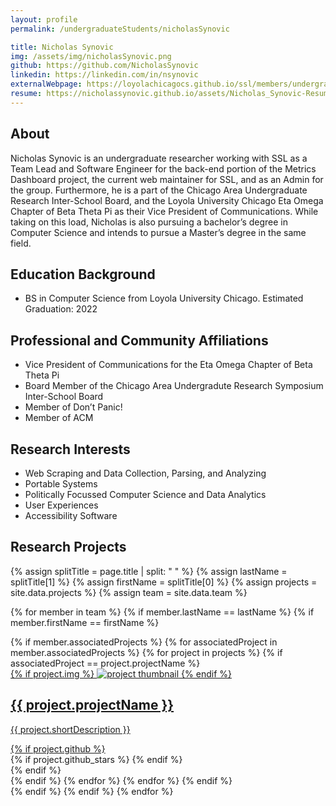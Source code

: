 ```yaml
---
layout: profile
permalink: /undergraduateStudents/nicholasSynovic

title: Nicholas Synovic
img: /assets/img/nicholasSynovic.png
github: https://github.com/NicholasSynovic
linkedin: https://linkedin.com/in/nsynovic
externalWebpage: https://loyolachicagocs.github.io/ssl/members/undergraduate-researchers-pages/nicholassynovic.github.io/
resume: https://nicholassynovic.github.io/assets/Nicholas_Synovic-Resume.pdf
---
```


## About

Nicholas Synovic is an undergraduate researcher working with SSL as a Team Lead and Software Engineer for the back-end portion of the Metrics Dashboard project, the current web maintainer for SSL, and as an Admin for the group. Furthermore, he is a part of the Chicago Area Undergraduate Research Inter-School Board, and the Loyola University Chicago Eta Omega Chapter of Beta Theta Pi as their Vice President of Communications. While taking on this load, Nicholas is also pursuing a bachelor’s degree in Computer Science and intends to pursue a Master’s degree in the same field.

## Education Background

- BS in Computer Science from Loyola University Chicago. Estimated Graduation: 2022

## Professional and Community Affiliations

- Vice President of Communications for the Eta Omega Chapter of Beta Theta Pi
- Board Member of the Chicago Area Undergradute Research Symposium Inter-School Board
- Member of Don’t Panic!
- Member of ACM

## Research Interests

- Web Scraping and Data Collection, Parsing, and Analyzing
- Portable Systems
- Politically Focussed Computer Science and Data Analytics
- User Experiences
- Accessibility Software



## Research Projects

{% assign splitTitle = page.title | split: " " %}
{% assign lastName = splitTitle[1] %}
{% assign firstName = splitTitle[0] %}
{% assign projects = site.data.projects %}
{% assign team = site.data.team %}

{% for member in team %}
{% if member.lastName == lastName %}
{% if member.firstName == firstName %}
<div class="projects grid">
  <div class="grid-item">
    {% if member.associatedProjects %}
    {% for associatedProject in member.associatedProjects %}
    {% for project in projects %}
    {% if associatedProject == project.projectName %}
    <a href="{{ project.webpage | relative_url }}">
      <div class="card hoverable">
        {% if project.img %}
        <img src="{{ project.img | relative_url }}" alt="project thumbnail">
        {% endif %}
        <div class="card-body">
          <h2 class="card-title text-lowercase">{{ project.projectName }}</h2>
          <p class="card-text">{{ project.shortDescription }}</p>
          <div class="row ml-1 mr-1 p-0">
            {% if project.github %}
            <div class="github-icon">
              <div class="icon" data-toggle="tooltip" title="Code Repository">
                <a href="{{ project.github }}" target="_blank"><i class="fab fa-github gh-icon"></i></a>
              </div>
              {% if project.github_stars %}
              <span class="stars" data-toggle="tooltip" title="GitHub Stars">
                <i class="fas fa-star"></i>
                <span id="{{ project.github_stars }}-stars"></span>
              </span>
              {% endif %}
            </div>
            {% endif %}
          </div>
        </div>
      </div>
    </a>
    {% endif %}
    {% endfor %}
    {% endfor %}
    {% endif %}
  </div>
</div>
{% endif %}
{% endif %}
{% endfor %}
